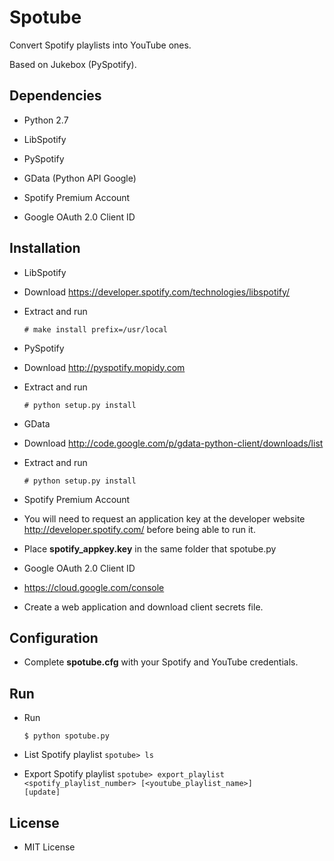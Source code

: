 Spotube
=======

Convert Spotify playlists into YouTube ones.

Based on Jukebox (PySpotify).

Dependencies
------------

* Python 2.7
* LibSpotify
* PySpotify 
* GData (Python API Google)

* Spotify Premium Account
* Google OAuth 2.0 Client ID

Installation
------------

* LibSpotify
 * Download https://developer.spotify.com/technologies/libspotify/
 * Extract and run

   <code># make install prefix=/usr/local</code>

* PySpotify
 * Download http://pyspotify.mopidy.com 
 * Extract and run

   <code># python setup.py install</code>

* GData
 * Download http://code.google.com/p/gdata-python-client/downloads/list
 * Extract and run

   <code># python setup.py install</code>

* Spotify Premium Account
 * You will need to request an application key at the developer website http://developer.spotify.com/ before being able to run it.
 * Place **spotify_appkey.key** in the same folder that spotube.py

* Google OAuth 2.0 Client ID
 * https://cloud.google.com/console
 * Create a web application and download client secrets file.

Configuration
-------------

* Complete **spotube.cfg** with your Spotify and YouTube credentials.

Run
---

* Run

  <code>$ python spotube.py</code>

* List Spotify playlist
  <code>spotube> ls</code>

* Export Spotify playlist
  <code>spotube> export_playlist <spotify_playlist_number> [<youtube_playlist_name>] [update]</code>

License
-------

* MIT License
